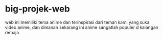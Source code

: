 # big-projek-web
web ini memiliki tema anime dan terinspirasi dari teman kami yang suka video anime, dan dimanan sekarang ini anime sangatlah populer d kalangan remaja
